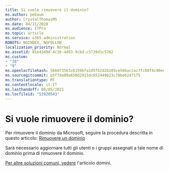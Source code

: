 ```yaml
---
title: Si vuole rimuovere il dominio?
ms.author: pebaum
author: CrystalThomasMS
ms.date: 04/21/2020
ms.audience: ITPro
ms.topic: article
ms.service: o365-administration
ROBOTS: NOINDEX, NOFOLLOW
localization_priority: Normal
ms.assetid: 01e4349d-4c16-4d93-9cbd-c5739d1c5762
ms.custom:
- "28"
- "9"
ms.openlocfilehash: 566073563c6159bfa1d5fb2d2b105ce566accac7fc88f4c90ee1d8d41bbd061e
ms.sourcegitcommit: b5f7da89a650d2915dc652449623c78be6247175
ms.translationtype: MT
ms.contentlocale: it-IT
ms.lasthandoff: 08/05/2021
ms.locfileid: "53920543"
---
```

# <a name="trying-to-remove-your-domain"></a>Si vuole rimuovere il dominio?

Per rimuovere il dominio da Microsoft, seguire la procedura descritta in questo articolo: [Rimuovere un dominio](https://docs.microsoft.com/microsoft-365/admin/get-help-with-domains/remove-a-domain)
  
Sarà necessario aggiornare tutti gli utenti o i gruppi assegnati a tale nome di dominio prima di rimuovere il dominio.
  
[Per altre soluzioni comuni, vedere](https://docs.microsoft.com/microsoft-365/admin/get-help-with-domains/create-dns-records-at-any-dns-hosting-provider) l'articolo domini.
  